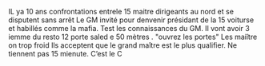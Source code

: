 
IL ya 10 ans  confrontations entrele 15 maitre dirigeants au nord et se disputent sans arrêt
Le GM invité pour denvenir présidant de la 
15 voiturse et habillés comme la mafia.
Test les connaissances du GM. 
Il vont avoir 
3 iemme du resto 12 porte saled e 50 mètres . "ouvrez les portes"
Les maiître on trop froid 
Ils acceptent que le grand maître est le plus qualifier. Ne tiennent pas 15 mienute.
C’est le C